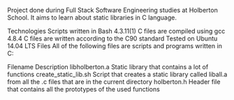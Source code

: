 Project done during Full Stack Software Engineering studies at Holberton School. It aims to learn about static libraries in C language.

Technologies
Scripts written in Bash 4.3.11(1)
C files are compiled using gcc 4.8.4
C files are written according to the C90 standard
Tested on Ubuntu 14.04 LTS
Files
All of the following files are scripts and programs written in C:

Filename	Description
libholberton.a	Static library that contains a lot of functions
create_static_lib.sh	Script that creates a static library called liball.a from all the .c files that are in the current directory
holberton.h	Header file that contains all the prototypes of the used functions
